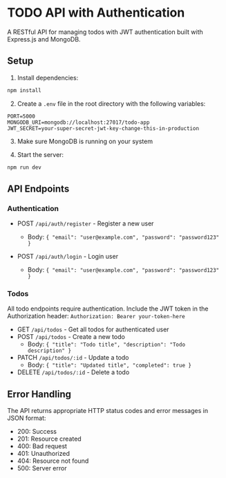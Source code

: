 # TODO API with Authentication

A RESTful API for managing todos with JWT authentication built with Express.js and MongoDB.

## Setup

1. Install dependencies:
```bash
npm install
```

2. Create a `.env` file in the root directory with the following variables:
```
PORT=5000
MONGODB_URI=mongodb://localhost:27017/todo-app
JWT_SECRET=your-super-secret-jwt-key-change-this-in-production
```

3. Make sure MongoDB is running on your system

4. Start the server:
```bash
npm run dev
```

## API Endpoints

### Authentication

- POST `/api/auth/register` - Register a new user
  - Body: `{ "email": "user@example.com", "password": "password123" }`

- POST `/api/auth/login` - Login user
  - Body: `{ "email": "user@example.com", "password": "password123" }`

### Todos

All todo endpoints require authentication. Include the JWT token in the Authorization header:
`Authorization: Bearer your-token-here`

- GET `/api/todos` - Get all todos for authenticated user
- POST `/api/todos` - Create a new todo
  - Body: `{ "title": "Todo title", "description": "Todo description" }`
- PATCH `/api/todos/:id` - Update a todo
  - Body: `{ "title": "Updated title", "completed": true }`
- DELETE `/api/todos/:id` - Delete a todo

## Error Handling

The API returns appropriate HTTP status codes and error messages in JSON format:

- 200: Success
- 201: Resource created
- 400: Bad request
- 401: Unauthorized
- 404: Resource not found
- 500: Server error 